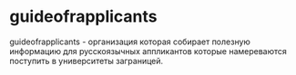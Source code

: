 # guideofrapplicants
guideofrapplicants - организация которая собирает полезную информацию для русскоязычных аппликантов которые намереваются поступить в университеты заграницей.
